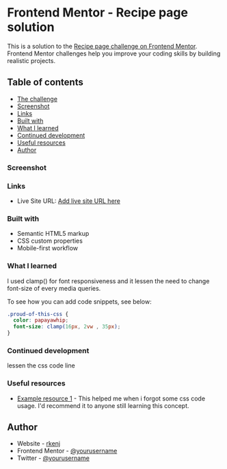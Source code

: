 # Frontend Mentor - Recipe page solution

This is a solution to the [Recipe page challenge on Frontend Mentor](https://www.frontendmentor.io/challenges/recipe-page-KiTsR8QQKm). Frontend Mentor challenges help you improve your coding skills by building realistic projects. 

## Table of contents


  - [The challenge](#the-challenge)
  - [Screenshot](#screenshot)
  - [Links](#links)
  - [Built with](#built-with)
  - [What I learned](#what-i-learned)
  - [Continued development](#continued-development)
  - [Useful resources](#useful-resources)
- [Author](#author)



### Screenshot



### Links

- Live Site URL: [Add live site URL here](https://your-live-site-url.com)

### Built with

- Semantic HTML5 markup
- CSS custom properties
- Mobile-first workflow

### What I learned

I used clamp() for font responsiveness and it lessen the need to change font-size of every media queries.

To see how you can add code snippets, see below:

```css
.proud-of-this-css {
  color: papayawhip;
  font-size: clamp(16px, 2vw , 35px);   
}
```

### Continued development

lessen the css code line 


### Useful resources
- [Example resource 1](https://www.W3school.com) - This  helped me when i forgot some css code usage. I'd recommend it to anyone still learning this concept.


## Author

- Website - [rkenj](https://www.rkenj.com)
- Frontend Mentor - [@yourusername](https://www.frontendmentor.io/profile/yourusername)
- Twitter - [@yourusername](https://www.twitter.com/yourusername)

